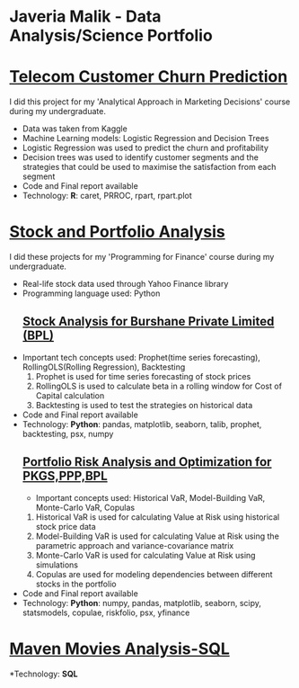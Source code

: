 # Javeria Malik - Data Analysis/Science Portfolio

# [Telecom Customer Churn Prediction](https://github.com/javeriamalik06/Telecom-Customer-Churn-Prediction)
I did this project for my 'Analytical Approach in Marketing Decisions' course during my undergraduate.
* Data was taken from Kaggle
* Machine Learning models: Logistic Regression and Decision Trees
* Logistic Regression was used to predict the churn and profitability
* Decision trees was used to identify customer segments and the strategies that could be used to maximise the satisfaction from each segment
* Code and Final report available
* Technology: **R**: caret, PRROC, rpart, rpart.plot
# [Stock and Portfolio Analysis](https://github.com/javeriamalik06/Stock-and-Portfolio-Analysis-and-Prediction)
I did these projects for my 'Programming for Finance' course during my undergraduate.
* Real-life stock data used through Yahoo Finance library
* Programming language used: Python
  ## [Stock Analysis for Burshane Private Limited (BPL)](https://github.com/javeriamalik06/Stock-and-Portfolio-Analysis-and-Prediction/tree/main/Project%201)
* Important tech concepts used: Prophet(time series forecasting), RollingOLS(Rolling Regression), Backtesting
  1. Prophet is used for time series forecasting of stock prices
  2. RollingOLS is used to calculate beta in a rolling window for Cost of Capital calculation
  3. Backtesting is used to test the strategies on historical data
* Code and Final report available
* Technology: **Python**: pandas, matplotlib, seaborn, talib, prophet, backtesting, psx, numpy
  ## [Portfolio Risk Analysis and Optimization for PKGS,PPP,BPL](https://github.com/javeriamalik06/Stock-and-Portfolio-Analysis-and-Prediction/tree/main/Project%202)
  * Important concepts used: Historical VaR, Model-Building VaR, Monte-Carlo VaR, Copulas
  1. Historical VaR is used for calculating Value at Risk using historical stock price data
  2. Model-Building VaR is used for calculating Value at Risk using the parametric approach and variance-covariance matrix
  3. Monte-Carlo VaR is used for calculating Value at Risk using simulations
  4. Copulas are used for modeling dependencies between different stocks in the portfolio
* Code and Final report available
* Technology: **Python**: numpy, pandas, matplotlib, seaborn, scipy, statsmodels, copulae, riskfolio, psx, yfinance
# [Maven Movies Analysis-SQL](https://github.com/javeriamalik06/Maven-Movies-Analysis-SQL)
*Technology: **SQL**
